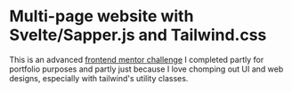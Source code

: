 # Multi-page website with Svelte/Sapper.js and Tailwind.css

This is an advanced [frontend mentor challenge](https://www.frontendmentor.io/challenges/myteam-multipage-website-mxlEauvW) I completed partly for portfolio purposes and partly just because I love chomping out UI and web designs, especially with tailwind's utility classes. 

